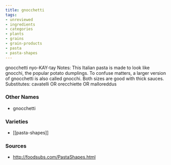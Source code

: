 ```yaml
---
title: gnocchetti
tags:
- unreviewed
- ingredients
- categories
- plants
- grains
- grain-products
- pasta
- pasta-shapes
---
```

gnocchetti nyo-KAY-tay Notes: This Italian pasta is made to look like gnocchi, the popular potato dumplings. To confuse matters, a larger version of gnocchetti is also called gnocchi. Both sizes are good with thick sauces. Substitutes: cavatelli OR orecchiette OR malloreddus

### Other Names

* gnocchetti

### Varieties

* [[pasta-shapes]]

### Sources
* http://foodsubs.com/PastaShapes.html
